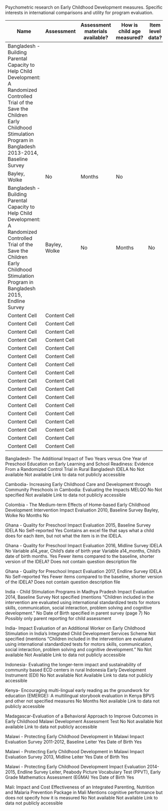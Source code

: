 Psychometric research on Early Childhood Development measures. Specific interests in international comparisons and utility for program evaluation.

| Name | Assessment | Assessment materials available? | How is child age measured? | Item level data? | Comments  |
| ------------ | ------------- | ------------ | ------------- | ------------ | ------------- |
| Bangladesh - Building Parental Capacity to Help Child Development: A Randomized Controlled Trial of the Save the Children Early Childhood Stimulation Program in Bangladesh 2013-2014, Baseline Survey
 | Bayley, Wolke  |       No       |       Months        |     No 	         |               |
| Bangladesh - Building Parental Capacity to Help Child Development: A Randomized Controlled Trial of the Save the Children Early Childhood Stimulation Program in Bangladesh 2015, Endline Survey | Bayley, Wolke  |       No       |        Months       |       No       |               |
| Content Cell | Content Cell  |              |               |              |               |
| Content Cell | Content Cell  |              |               |              |               |
| Content Cell | Content Cell  |              |               |              |               |
| Content Cell | Content Cell  |              |               |              |               |
| Content Cell | Content Cell  |              |               |              |               |
| Content Cell | Content Cell  |              |               |              |               |
| Content Cell | Content Cell  |              |               |              |               |
| Content Cell | Content Cell  |              |               |              |               |
| Content Cell | Content Cell  |              |               |              |               |
| Content Cell | Content Cell  |              |               |              |               |
| Content Cell | Content Cell  |              |               |              |               |
| Content Cell | Content Cell  |              |               |              |               |
| Content Cell | Content Cell  |              |               |              |               |
| Content Cell | Content Cell  |              |               |              |               |
| Content Cell | Content Cell  |              |               |              |               |
| Content Cell | Content Cell  |              |               |              |               |
| Content Cell | Content Cell  |              |               |              |               |	 	 	






Bangladesh- The Additional Impact of Two Years versus One Year of Preschool Education on Early Learning and School Readiness: Evidence From a Randomized Control Trial in Rural Bangladesh
IDELA 	No	Not available  	Not available 	Link to data not publicly accessible


Cambodia- Increasing Early Childhood Care and Development through Community Preschools in Cambodia: Evaluating the Impacts
MELQO 	No 	Not specified 	Not available 	Link to data not publicly accessible


Colombia - The Medium-term Effects of Home-based Early Childhood Development Intervention Impact Evaluation 2010, Baseline Survey
Bayley, Wolke	No 	Months 	No 	


Ghana - Quality for Preschool Impact Evaluation 2015, Baseline Survey
IDELA	No	Self-reported 	Yes 	Contains an excel file that says what a child does for each item, but not what the item is in the IDELA.


Ghana - Quality for Preschool Impact Evaluation 2016, Midline Survey
IDELA	No	Variable a14_year, Child’s date of birth year
Variable a14_months, Child’s date of birth months.	Yes 	Fewer items compared to the baseline, shorter version of the IDELA?
Does not contain question description file


Ghana - Quality for Preschool Impact Evaluation 2017, Endline Survey
IDELA	No	Self-reported 	Yes 	Fewer items compared to the baseline, shorter version of the IDELA?
Does not contain question description file


India - Child Stimulation Programs in Madhya Pradesh Impact Evaluation 2014, Baseline Survey
Not specified (mentions “Children included in the intervention are evaluated using international standardized tests for motors skills, communication, social interaction, problem solving and cognitive development.”	No 	Date of Birth  specified in parent survey (page 7)
No 	Possibly only parent reporting for child assessment


India- Impact Evaluation of an Additional Worker on Early Childhood Stimulation in India’s Integrated Child Development Services Scheme
Not specified (mentions “Children included in the intervention are evaluated using international standardized tests for motors skills, communication, social interaction, problem solving and cognitive development.”	No 	Not available  	Not Available 	Link to data not publicly accessible


Indonesia- Evaluating the longer-term impact and sustainability of community based ECD centers in rural Indonesia
Early Development Instrument (EDI) 	No	Not available  	Not Available 	Link to data not publicly accessible


Kenya- Encouraging multi-lingual early reading as the groundwork for education (EMERGE): A multilingual
storybook evaluation in Kenya
BPVS and other not specified measures 	No 	Months 	Not available 	Link to data not publicly accessible


Madagascar-Evaluation of a Behavioral Approach to Improve Outcomes in Early Childhood
Malawi Development Assessment Test	No 	Not available 	Not available 	Link to data not publicly accessible


Malawi - Protecting Early Childhood Development in Malawi Impact Evaluation Survey 2011-2012, Baseline
Leiter	Yes 	Date of Birth	Yes 	


Malawi - Protecting Early Childhood Development in Malawi Impact Evaluation Survey 2013, Midline
Leiter	Yes 	Date of Birth	Yes 	


Malawi - Protecting Early Childhood Development Impact Evaluation 2014-2015, Endline Survey
Leiter, Peabody Picture Vocabulary Test (PPVT), Early Grade Mathematics Assessment (EGMA)	Yes 	Date of Birth 	Yes 	


Mali: Impact and Cost Effectiveness of an Integrated Parenting, Nutrition and Malaria Prevention Package in Mali
Mentions cognitive performance but does not specify how it is measured 	No 	Not available 	Not available 	Link to data not publicly accessible
